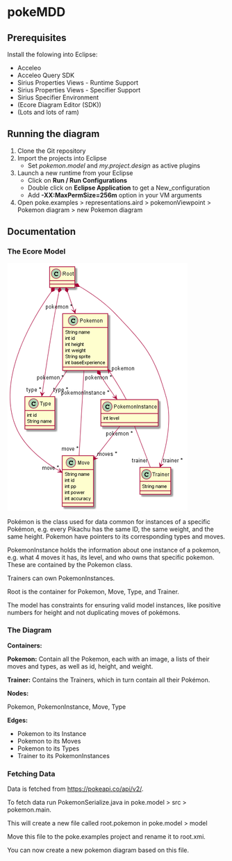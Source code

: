# pokeMDD

## Prerequisites

Install the folowing into Eclipse:
* Acceleo
* Acceleo Query SDK
* Sirius Properties Views - Runtime Support
* Sirius Properties Views - Specifier Support
* Sirius Specifier Environment
* (Ecore Diagram Editor (SDK))
* (Lots and lots of ram)

## Running the diagram

1. Clone the Git repository
2. Import the projects into Eclipse
    * Set _pokemon.model_ and _my.project.design_ as active plugins
3. Launch a new runtime from your Eclipse
    * Click on **Run / Run Configurations**
    * Double click on **Eclipse Application** to get a New_configuration
    * Add **-XX:MaxPermSize=256m** option in your VM arguments
4. Open poke.examples > representations.aird > pokemonViewpoint > Pokemon diagram > new Pokemon diagram


## Documentation

### The Ecore Model

![PlantUML diagram of Ecore model](pokemon_plantUML.png)

Pokémon is the class used for data common for instances of a specific Pokémon, e.g. every Pikachu has the same ID, the same weight, and the same height. Pokemon have pointers to its corresponding types and moves.

PokemonInstance holds the information about one instance of a pokemon, e.g. what 4 moves it has, its level, and who owns that specific pokemon. These are contained by the Pokemon class.

Trainers can own PokemonInstances. 

Root is the container for Pokemon, Move, Type, and Trainer.

The model has constraints for ensuring valid model instances, like positive numbers for height and not duplicating moves of pokémons.

### The Diagram

**Containers:**

**Pokemon:** Contain all the Pokemon, each with an  image, a lists of their moves and types, as well as id, height, and weight.

**Trainer:** Contains the Trainers, which in turn contain all their Pokémon. 

**Nodes:**

Pokemon, PokemonInstance, Move, Type

**Edges:**

* Pokemon to its Instance
* Pokemon to its Moves
* Pokemon to its Types
* Trainer to its PokemonInstances

### Fetching Data

Data is fetched from https://pokeapi.co/api/v2/.

To fetch data run PokemonSerialize.java in poke.model > src > pokemon.main.

This will create a new file called root.pokemon in poke.model > model

Move this file to the poke.examples project and rename it to root.xmi.

You can now create a new pokemon diagram based on this file.
